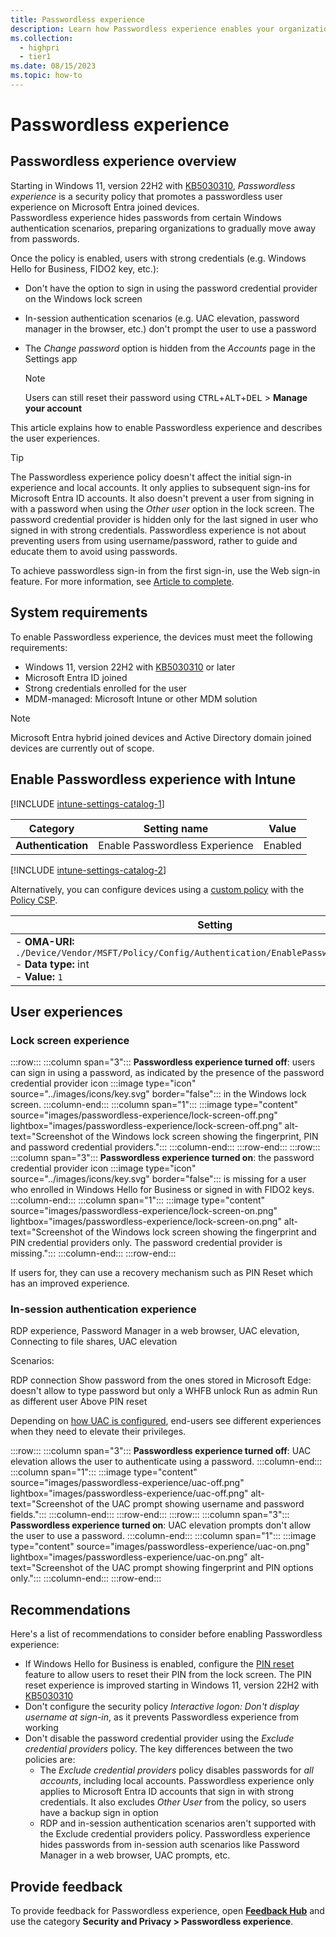 ```yaml
---
title: Passwordless experience
description: Learn how Passwordless experience enables your organization to move away from passwords.
ms.collection: 
  - highpri
  - tier1
ms.date: 08/15/2023
ms.topic: how-to
---
```


# Passwordless experience

## Passwordless experience overview

Starting in Windows 11, version 22H2 with [KB5030310][KB-1], *Passwordless experience* is a security policy that promotes a passwordless user experience on Microsoft Entra joined devices.\
Passwordless experience hides passwords from certain Windows authentication scenarios, preparing organizations to gradually move away from passwords.

Once the policy is enabled, users with strong credentials (e.g. Windows Hello for Business, FIDO2 key, etc.):

- Don't have the option to sign in using the password credential provider on the Windows lock screen
- In-session authentication scenarios (e.g. UAC elevation, password manager in the browser, etc.) don't prompt the user to use a password
- The *Change password* option is hidden from the *Accounts* page in the Settings app
  
  >[!NOTE]
  >Users can still reset their password using <kbd>CTRL</kbd>+<kbd>ALT</kbd>+<kbd>DEL</kbd> > **Manage your account**

This article explains how to enable Passwordless experience and describes the user experiences.

>[!TIP]
> The Passwordless experience policy doesn't affect the initial sign-in experience and local accounts. It only applies to subsequent sign-ins for Microsoft Entra ID accounts. It also doesn't prevent a user from signing in with a password when using the *Other user* option in the lock screen. The password credential provider is hidden only for the last signed in user who signed in with strong credentials. Passwordless experience is not about preventing users from using username/password, rather to guide and educate them to avoid using passwords.
>
> To achieve passwordless sign-in from the first sign-in, use the Web sign-in feature. For more information, see [Article to complete](https://learn.microsoft.com).

## System requirements

To enable Passwordless experience, the devices must meet the following requirements:

- Windows 11, version 22H2 with [KB5030310][KB-1] or later
- Microsoft Entra ID joined
- Strong credentials enrolled for the user
- MDM-managed: Microsoft Intune or other MDM solution

>[!NOTE]
>Microsoft Entra hybrid joined devices and Active Directory domain joined devices are currently out of scope.

## Enable Passwordless experience with Intune

[!INCLUDE [intune-settings-catalog-1](../../../includes/configure/intune-settings-catalog-1.md)]

| Category | Setting name | Value |
|--|--|--|
| **Authentication** | Enable Passwordless Experience | Enabled |

[!INCLUDE [intune-settings-catalog-2](../../../includes/configure/intune-settings-catalog-2.md)]

Alternatively, you can configure devices using a [custom policy][INT-2] with the [Policy CSP][CSP-1].

| Setting |
|--------|
| - **OMA-URI:** `./Device/Vendor/MSFT/Policy/Config/Authentication/EnablePasswordlessExperience`<br>- **Data type:** int<br>- **Value:** `1`|

## User experiences

### Lock screen experience

:::row:::
  :::column span="3":::
  **Passwordless experience turned off**: users can sign in using a password, as indicated by the presence of the password credential provider icon :::image type="icon" source="../images/icons/key.svg" border="false"::: in the Windows lock screen.
  :::column-end:::
  :::column span="1":::
  :::image type="content" source="images/passwordless-experience/lock-screen-off.png" lightbox="images/passwordless-experience/lock-screen-off.png" alt-text="Screenshot of the Windows lock screen showing the fingerprint, PIN and password credential providers.":::
  :::column-end:::
:::row-end:::
:::row:::
  :::column span="3":::
  **Passwordless experience turned on**: the password credential provider icon :::image type="icon" source="../images/icons/key.svg" border="false"::: is missing for a user who enrolled in Windows Hello for Business or signed in with FIDO2 keys.
  :::column-end:::
  :::column span="1":::
  :::image type="content" source="images/passwordless-experience/lock-screen-on.png" lightbox="images/passwordless-experience/lock-screen-on.png" alt-text="Screenshot of the Windows lock screen showing the fingerprint and PIN credential providers only. The password credential provider is missing.":::
  :::column-end:::
:::row-end:::

If users for, they can use a recovery mechanism such as PIN Reset which has an improved experience.

### In-session authentication experience

RDP experience, Password Manager in a web browser, UAC elevation, Connecting to file shares, UAC elevation

Scenarios:

RDP connection
Show password from the ones stored in Microsoft Edge: doesn't allow to type password but only a WHFB unlock
Run as admin
Run as different user
Above PIN reset

Depending on [how UAC is configured][UAC-1], end-users see different experiences when they need to elevate their privileges.

:::row:::
  :::column span="3":::
  **Passwordless experience turned off**: UAC elevation allows the user to authenticate using a password.
  :::column-end:::
  :::column span="1":::
  :::image type="content" source="images/passwordless-experience/uac-off.png" lightbox="images/passwordless-experience/uac-off.png" alt-text="Screenshot of the UAC prompt showing username and password fields.":::
  :::column-end:::
:::row-end:::
:::row:::
  :::column span="3":::
  **Passwordless experience turned on**: UAC elevation prompts don't allow the user to use a password.
  :::column-end:::
  :::column span="1":::
  :::image type="content" source="images/passwordless-experience/uac-on.png" lightbox="images/passwordless-experience/uac-on.png" alt-text="Screenshot of the UAC prompt showing fingerprint and PIN options only.":::
  :::column-end:::
:::row-end:::

## Recommendations

Here's a list of recommendations to consider before enabling Passwordless experience:

- If Windows Hello for Business is enabled, configure the [PIN reset](hello-for-business/hello-feature-pin-reset.md) feature to allow users to reset their PIN from the lock screen. The PIN reset experience is improved starting in Windows 11, version 22H2 with [KB5030310][KB-1]
- Don't configure the security policy *Interactive logon: Don't display username at sign-in*, as it prevents Passwordless experience from working
- Don't disable the password credential provider using the *Exclude credential providers* policy. The key differences between the two policies are:
  - The *Exclude credential providers* policy disables passwords for *all accounts*, including local accounts. Passwordless experience only applies to Microsoft Entra ID accounts that sign in with strong credentials. It also excludes *Other User* from the policy, so users have a backup sign in option
  - RDP and in-session authentication scenarios aren't supported with the Exclude credential providers policy. Passwordless experience hides passwords from in-session auth scenarios like Password Manager in a web browser, UAC prompts, etc.

## Provide feedback

To provide feedback for Passwordless experience, open [**Feedback Hub**][FHUB] and use the category **Security and Privacy > Passwordless experience**.

<!--links used in this document-->

[KB-1]: https://support.microsoft.com/kb/5030310
[CSP-1]: /windows/client-management/mdm/policy-csp-authentication#enablepasswordlessexperience
[INT-2]: /mem/intune/configuration/custom-settings-windows-10
[UAC-1]: /windows/security/application-security/application-control/user-account-control/settings-and-configuration?tabs=intune
[FHUB]: feedback-hub://?tabid=2&newFeedback=true&feedbackType=1
